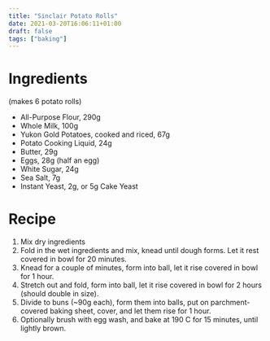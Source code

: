 ```yaml
---
title: "Sinclair Potato Rolls"
date: 2021-03-20T16:06:11+01:00
draft: false
tags: ["baking"]
---
```


# Ingredients

(makes 6 potato rolls)

 - All-Purpose Flour, 290g
 - Whole Milk, 100g
 - Yukon Gold Potatoes, cooked and riced, 67g
 - Potato Cooking Liquid, 24g
 - Butter, 29g
 - Eggs, 28g (half an egg)
 - White Sugar, 24g
 - Sea Salt, 7g
 - Instant Yeast, 2g, or 5g Cake Yeast

# Recipe

1. Mix dry ingredients
1. Fold in the wet ingredients and mix, knead until dough forms. Let it rest covered in bowl for 20 minutes.
1. Knead for a couple of minutes, form into ball, let it rise covered in bowl for 1 hour.
1. Stretch out and fold, form into ball, let it rise covered in bowl for 2 hours (should double in size).
1. Divide to buns (~90g each), form them into balls, put on parchment-covered baking sheet, cover, and let them rise for 1 hour.
1. Optionally brush with egg wash, and bake at 190 C for 15 minutes, until lightly brown.
